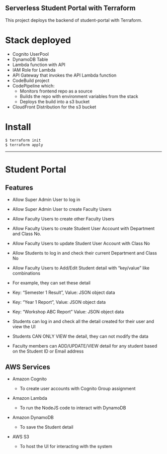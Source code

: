 
## Serverless Student Portal with Terraform

This project deploys the backend of student-portal with Terraform.

# Stack deployed
- Cognito UserPool
- DynamoDB Table
- Lambda function with API
- IAM Role for Lambda
- API Gateway that invokes the API Lambda function 
- CodeBuild project
- CodePipeline which:
	- Monitors frontend repo as a source
	- Builds the repo with environment variables from the stack 
	- Deploys the build into a s3 bucket
- CloudFront Distribution for the s3 bucket

# Install
```bash
$ terraform init
$ terraform apply
```

---

# Student Portal

  
  
  

## Features

  

- Allow Super Admin User to log in

  

- Allow Super Admin User to create Faculty Users

  

- Allow Faculty Users to create other Faculty Users

  

- Allow Faculty Users to create Student User Account with Department and Class No.

  

- Allow Faculty Users to update Student User Account with Class No

  

- Allow Students to log in and check their current Department and Class No

  

- Allow Faculty Users to Add/Edit Student detail with “key/value” like combinations

  

- For example, they can set these detail

- Key: “Semester 1 Result”, Value: JSON object data

- Key: “Year 1 Report”, Value: JSON object data

- Key: “Workshop ABC Report” Value: JSON object data

  

- Students can log in and check all the detail created for their user and view the UI

  

- Students CAN ONLY VIEW the detail, they can not modify the data

  

- Faculty members can ADD/UPDATE/VIEW detail for any student based on the Student ID or Email address

  
  

## AWS Services

  

- Amazon Cognito

  

	- To create user accounts with Cognito Group assignment

  

- Amazon Lambda

  

	- To run the NodeJS code to interact with DynamoDB

  

- Amazon DynamoDB

  

	- To save the Student detail

  

- AWS S3

  

	- To host the UI for interacting with the system
